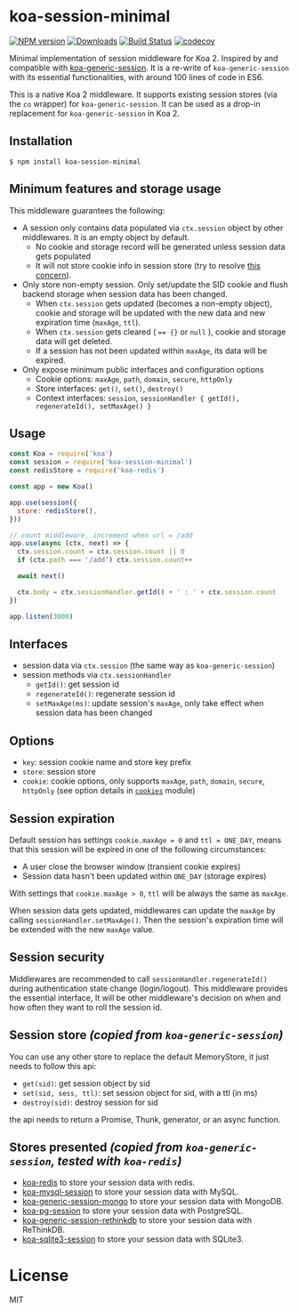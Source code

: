 # koa-session-minimal

[![NPM version][npm-image]][npm-url]
[![Downloads][downloads-image]][downloads-url]
[![Build Status][travis-image]][travis-url]
[![codecov][codecov-image]][codecov-url]


Minimal implementation of session middleware for Koa 2. Inspired by and compatible with [koa-generic-session](https://github.com/koajs/generic-session). It is a re-write of `koa-generic-session` with its essential functionalities, with around 100 lines of code in ES6.

This is a native Koa 2 middleware. It supports existing session stores (via the `co` wrapper) for `koa-generic-session`. It can be used as a drop-in replacement for `koa-generic-session` in Koa 2.


## Installation

```shell
$ npm install koa-session-minimal
```


## Minimum features and storage usage

This middleware guarantees the following:
- A session only contains data populated via `ctx.session` object by other middlewares. It is an empty object by default.
  - No cookie and storage record will be generated unless session data gets populated
  - It will not store cookie info in session store (try to resolve [this concern](https://github.com/koajs/generic-session/issues/72)).
- Only store non-empty session. Only set/update the SID cookie and flush backend storage when session data has been changed.
  - When `ctx.session` gets updated (becomes a non-empty object), cookie and storage will be updated with the new data and new expiration time (`maxAge`, `ttl`).
  - When `ctx.session` gets cleared ( `== {}` or `null` ), cookie and storage data will get deleted.
  - If a session has not been updated within `maxAge`, its data will be expired.
- Only expose minimum public interfaces and configuration options
  - Cookie options: `maxAge`, `path`, `domain`, `secure`, `httpOnly`
  - Store interfaces: `get()`, `set()`, `destroy()`
  - Context interfaces: `session`, `sessionHandler { getId(), regenerateId(), setMaxAge() }`


## Usage

```javascript
const Koa = require('koa')
const session = require('koa-session-minimal')
const redisStore = require('koa-redis')

const app = new Koa()

app.use(session({
  store: redisStore(),
}))

// count middleware, increment when url = /add
app.use(async (ctx, next) => {
  ctx.session.count = ctx.session.count || 0
  if (ctx.path === '/add') ctx.session.count++

  await next()

  ctx.body = ctx.sessionHandler.getId() + ' : ' + ctx.session.count
})

app.listen(3000)
```


## Interfaces

- session data via `ctx.session` (the same way as `koa-generic-session`)
- session methods via `ctx.sessionHandler`
  - `getId()`: get session id
  - `regenerateId()`: regenerate session id
  - `setMaxAge(ms)`: update session's `maxAge`, only take effect when session data has been changed


## Options

- `key`: session cookie name and store key prefix
- `store`: session store
- `cookie`: cookie options, only supports `maxAge`, `path`, `domain`, `secure`, `httpOnly` (see option details in [`cookies`](https://github.com/pillarjs/cookies) module)


## Session expiration

Default session has settings `cookie.maxAge = 0` and `ttl = ONE_DAY`, means that this session will be expired in one of the following circumstances:
- A user close the browser window (transient cookie expires)
- Session data hasn't been updated within `ONE_DAY` (storage expires)

With settings that `cookie.maxAge > 0`, `ttl` will be always the same as `maxAge`.

When session data gets updated, middlewares can update the `maxAge` by calling `sessionHandler.setMaxAge()`. Then the session's expiration time will be extended with the new `maxAge` value.


## Session security

Middlewares are recommended to call `sessionHandler.regenerateId()` during authentication state change (login/logout). This middleware provides the essential interface, It will be other middleware's decision on when and how often they want to roll the session id.


## Session store *(copied from `koa-generic-session`)*

You can use any other store to replace the default MemoryStore, it just needs to follow this api:

- `get(sid)`: get session object by sid
- `set(sid, sess, ttl)`: set session object for sid, with a ttl (in ms)
- `destroy(sid)`: destroy session for sid

the api needs to return a Promise, Thunk, generator, or an async function.


## Stores presented *(copied from `koa-generic-session`, tested with `koa-redis`)*

- [koa-redis](https://github.com/koajs/koa-redis) to store your session data with redis.
- [koa-mysql-session](https://github.com/tb01923/koa-mysql-session) to store your session data with MySQL.
- [koa-generic-session-mongo](https://github.com/freakycue/koa-generic-session-mongo) to store your session data with MongoDB.
- [koa-pg-session](https://github.com/TMiguelT/koa-pg-session) to store your session data with PostgreSQL.
- [koa-generic-session-rethinkdb](https://github.com/KualiCo/koa-generic-session-rethinkdb) to store your session data with ReThinkDB.
- [koa-sqlite3-session](https://github.com/chichou/koa-sqlite3-session) to store your session data with SQLite3.


# License

  MIT


[npm-image]: https://img.shields.io/npm/v/koa-session-minimal.svg
[npm-url]: https://www.npmjs.com/package/koa-session-minimal
[downloads-image]: http://img.shields.io/npm/dm/koa-session-minimal.svg
[downloads-url]: https://www.npmjs.com/package/koa-session-minimal
[travis-image]: https://travis-ci.org/longztian/koa-session-minimal.svg?branch=master
[travis-url]: https://travis-ci.org/longztian/koa-session-minimal
[codecov-image]: https://codecov.io/gh/longztian/koa-session-minimal/branch/master/graph/badge.svg
[codecov-url]: https://codecov.io/gh/longztian/koa-session-minimal
